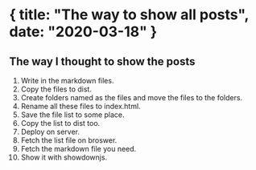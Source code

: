 {
  title: "The way to show all posts",
  date: "2020-03-18"
}
==========
## The way I thought to show the posts

1. Write in the markdown files.
2. Copy the files to dist.
3. Create folders named as the files and move the files to the folders.
4. Rename all these files to index.html.
5. Save the file list to some place.
6. Copy the list to dist too.
7. Deploy on server.
8. Fetch the list file on broswer.
9. Fetch the markdown file you need.
10. Show it with showdownjs.